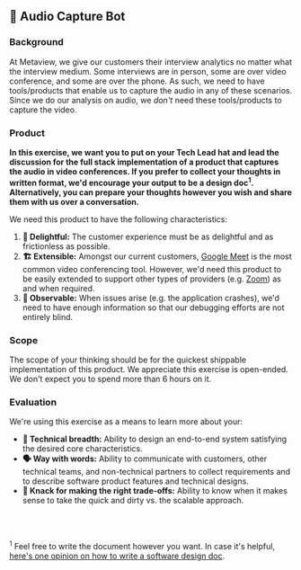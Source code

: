 ## 🤖 Audio Capture Bot

### Background

At Metaview, we give our customers their interview analytics no matter what the interview medium. Some interviews are in person, some are over video conference, and some are over the phone. As such, we need to have tools/products that enable us to capture the audio in any of these scenarios. Since we do our analysis on audio, we *don't* need these tools/products to capture the video.

### Product

**In this exercise, we want you to put on your Tech Lead hat and lead the discussion for the full stack implementation of a product that captures the audio in video conferences. If you prefer to collect your thoughts in written format, we'd encourage your output to be a design doc<sup>1</sup>. Alternatively, you can prepare your thoughts however you wish and share them with us over a conversation.**

We need this product to have the following characteristics:

1. **🤗 Delightful:** The customer experience must be as delightful and as frictionless as possible.
2. **🏗 Extensible:** Amongst our current customers, [Google Meet](https://meet.google.com) is the most common video conferencing tool. However, we'd need this product to be easily extended to support other types of providers (e.g. [Zoom](https://zoom.us/)) as and when required.
3. **👀 Observable:** When issues arise (e.g. the application crashes), we'd need to have enough information so that our debugging efforts are not entirely blind.

### Scope

The scope of your thinking should be for the quickest shippable implementation of this product. We appreciate this exercise is open-ended. We don't expect you to spend more than 6 hours on it.

### Evaluation

We're using this exercise as a means to learn more about your:

- **🐙 Technical breadth:** Ability to design an end-to-end system satisfying the desired core characteristics.
- **🗣 Way with words:** Ability to communicate with customers, other technical teams, and non-technical partners to collect requirements and to describe software product features and technical designs.
- **🚀 Knack for making the right trade-offs:** Ability to know when it makes sense to take the quick and dirty vs. the scalable approach.

<br />
<br />

<sup>1</sup> Feel free to write the document however you want. In case it's helpful, [here's one opinion on how to write a software design doc](https://medium.freecodecamp.org/how-to-write-a-good-software-design-document-66fcf019569c).
